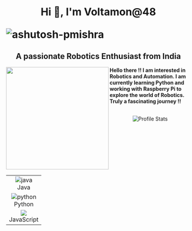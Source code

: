 <h1 align="center">Hi 👋, I'm Voltamon@48 <p align="left"> <img src="https://komarev.com/ghpvc/?username=ashutosh-pmishra&label=Profile%20views&color=0e75b6&style=flat" alt="ashutosh-pmishra" /> </p></h1>
<h2 align="center">A passionate Robotics Enthusiast from India</h2>

<img align="left" width="280" src="https://user-images.githubusercontent.com/55389276/140866485-8fb1c876-9a8f-4d6a-98dc-08c4981eaf70.gif">

<p align="left">
    <strong>Hello there !! I am interested in Robotics and Automation. I am currently learning Python and working with Raspberry Pi to explore the world of Robotics. Truly a fascinating journey !!</strong><br><br></p>

<p align="center">
  <img src="https://github-readme-stats.vercel.app/api?username=Voltamon&show_icons=true&hide_border=false&text_color=641e16&icon_color=145a32&bg_color=eaecee&title_color=ee0bf5" alt="Profile Stats"/><br>
</p>

<table align="left">
    <tr align="center">
         <td  align = "center"><img src="https://i.ibb.co/Z243jtW/java.png" alt="java" border="0"><br>Java</td>
</tr>
<tr align="center">
             <td  align = "center"><img src="https://i.ibb.co/sqwPMvX/python.png" alt="python" border="0"><br>Python</td>
</tr>
<tr align="center">
             <td  align = "center"><img src="https://img.icons8.com/color/24/000000/javascript.png"/><br>JavaScript</td>
         </tr>
      </table>
</details>


<!--- 👋 Hi, I’m @Voltamon
- 👀 I’m interested in Python Coding 
- 🌱 I’m currently learning Data Structures
- 💞️ I’m looking to collaborate on Robotics Projects
- 📫 How to reach me ???
- EMAIL : deswarnavo@gmail.com
- PHONE : 8777250831


Voltamon/Voltamon is a ✨ special ✨ repository because its `README.md` (this file) appears on your GitHub profile.
You can click the Preview link to take a look at your changes.
--->

